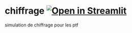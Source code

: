 # chiffrage [![Open in Streamlit](https://static.streamlit.io/badges/streamlit_badge_black_white.svg)](https://share.streamlit.io/mathklim/chiffrage/main/deployed_chiffrage.py)
simulation de chiffrage pour les ptf

